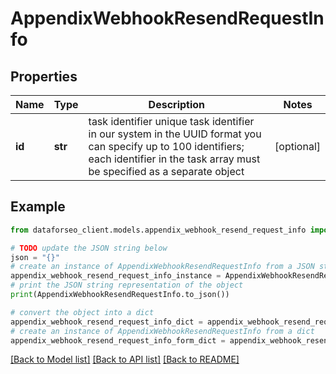 # AppendixWebhookResendRequestInfo


## Properties

Name | Type | Description | Notes
------------ | ------------- | ------------- | -------------
**id** | **str** | task identifier unique task identifier in our system in the UUID format you can specify up to 100 identifiers; each identifier in the task array must be specified as a separate object | [optional] 

## Example

```python
from dataforseo_client.models.appendix_webhook_resend_request_info import AppendixWebhookResendRequestInfo

# TODO update the JSON string below
json = "{}"
# create an instance of AppendixWebhookResendRequestInfo from a JSON string
appendix_webhook_resend_request_info_instance = AppendixWebhookResendRequestInfo.from_json(json)
# print the JSON string representation of the object
print(AppendixWebhookResendRequestInfo.to_json())

# convert the object into a dict
appendix_webhook_resend_request_info_dict = appendix_webhook_resend_request_info_instance.to_dict()
# create an instance of AppendixWebhookResendRequestInfo from a dict
appendix_webhook_resend_request_info_form_dict = appendix_webhook_resend_request_info.from_dict(appendix_webhook_resend_request_info_dict)
```
[[Back to Model list]](../README.md#documentation-for-models) [[Back to API list]](../README.md#documentation-for-api-endpoints) [[Back to README]](../README.md)


